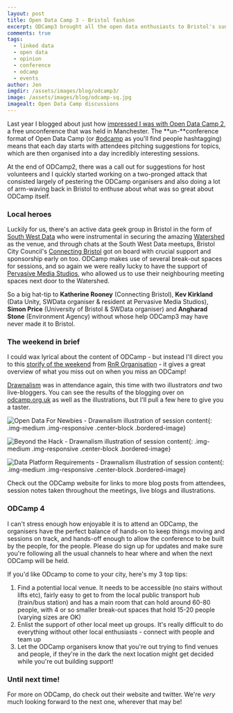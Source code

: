 ```yaml
---
layout: post
title: Open Data Camp 3 - Bristol fashion
excerpt: ODCamp3 brought all the open data enthusiasts to Bristol's sunny harbourside this weekend, we went along as sponsor, organiser, volunteer and attendee.
comments: true
tags:
  - linked data
  - open data
  - opinion
  - conference
  - odcamp
  - events
author: Jen
imgdir:	/assets/images/blog/odcamp3/
image: /assets/images/blog/odcamp-sq.jpg
imagealt: Open Data Camp discussions
---
```


Last year I blogged about just how [impressed I was with Open Data Camp 2](/blog/2015/10/13/open-data-camp.html), a free unconference that was held in Manchester. The **un-**conference format of Open Data Camp (or [#odcamp](https://twitter.com/search?q=%23odcamp&src=typd) as you'll find people hashtagging) means that each day starts with attendees pitching suggestions for topics, which are then organised into a day incredibly interesting sessions.

At the end of ODCamp2, there was a call out for suggestions for host volunteers and I quickly started working on a two-pronged attack that consisted largely of pestering the ODCamp organisers and also doing a lot of arm-waving back in Bristol to enthuse about what was so great about ODCamp itself.

### Local heroes

Luckily for us, there's an active data geek group in Bristol in the form of [South West Data](http://www.meetup.com/south-west-data/) who were instrumental in securing the amazing [Watershed](http://www.watershed.co.uk/) as the venue, and through chats at the South West Data meetups,  Bristol City Council's [Connecting Bristol](http://www.connectingbristol.org/) got on board with crucial support and sponsorship early on too. ODCamp makes use of several break-out spaces for sessions, and so again we were really lucky to have the support of [Pervasive Media Studios](http://www.watershed.co.uk/pmstudio/), who allowed us to use their neighbouring meeting spaces next door to the Watershed. 

So a big hat-tip to **Katherine Rooney** (Connecting Bristol), **Kev Kirkland** (Data Unity, SWData organiser & resident at Pervasive Media Studios), **Simon Price** (University of Bristol & SWData organiser) and **Angharad Stone** (Environment Agency) without whose help ODCamp3 may have never made it to Bristol.

### The weekend in brief

I could wax lyrical about the content of ODCamp - but instead I'll direct you to this [storify of the weekend](https://storify.com/RnROrganisation/open-data-camp-3-mostly-in-pics) from [RnR Organisation](http://www.rnrorganisation.co.uk/) - it gives a great overview of what you miss out on when you miss an ODCamp!

[Drawnalism](http://drawnalism.com/) was in attendance again, this time with two illustrators *and* two live-bloggers. You can see the results of the blogging over on [odcamp.org.uk](http://odcamp.org.uk) as well as the illustrations, but I'll pull a few here to give you a taster.

![Open Data For Newbies - Drawnalism illustration of session content]({{page.imgdir}}OpenDataForNewbies.jpg){: .img-medium .img-responsive .center-block .bordered-image}

![Beyond the Hack - Drawnalism illustration of session content]({{page.imgdir}}ODCamp-Day-Two_3.jpg){: .img-medium .img-responsive .center-block .bordered-image}

![Data Platform Requirements - Drawnalism illustration of session content]({{page.imgdir}}New-Doc-12_1.jpg){: .img-medium .img-responsive .center-block .bordered-image}

Check out the ODCamp website for links to more blog posts from attendees, session notes taken throughout the meetings, live blogs and illustrations.

### ODCamp 4

I can't stress enough how enjoyable it is to attend an ODCamp, the organisers have the perfect balance of hands-on to keep things moving and sessions on track, and hands-off enough to allow the conference to be built by the people, for the people. Please do sign up for updates and make sure you're following all the usual channels to hear where and when the next ODCamp will be held.

If you'd like ODcamp to come to your city, here's my 3 top tips:

1. Find a potential local venue. It needs to be accessible (no stairs without lifts etc), fairly easy to get to from the local public transport hub (train/bus station) and has a main room that can hold around 60-80 people, with 4 or so smaller break-out spaces that hold 15-20 people (varying sizes are OK)
2. Enlist the support of other local meet up groups. It's really difficult to do everything without other local enthusiasts - connect with people and team up
3. Let the ODCamp organisers know that you're out trying to find venues and people, if they're in the dark the next location might get decided while you're out building support!
 
### Until next time!

For more on ODCamp, do check out their website and twitter. We're *very* much looking forward to the next one, wherever that may be! 
